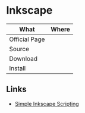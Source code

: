 # Inkscape

| What          | Where |
|---------------|-------|
| Official Page |       |
| Source        |       |
| Download      |       |
| Install       |       |

## Links

- [Simple Inkscape Scripting](https://github.com/spakin/SimpInkScr)
